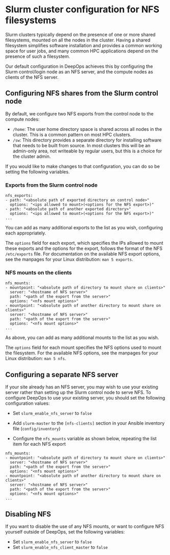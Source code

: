 Slurm cluster configuration for NFS filesystems
===============================================

Slurm clusters typically depend on the presence of one or more shared filesystems, mounted on all the nodes in the cluster.
Having a shared filesystem simplifies software installation and provides a common working space for user jobs,
and many common HPC applications depend on the presence of such a filesystem.

Our default configuration in DeepOps achieves this by configuring the Slurm control/login node as an NFS server,
and the compute nodes as clients of the NFS server.


## Configuring NFS shares from the Slurm control node

By default, we configure two NFS exports from the control node to the compute nodes:

* `/home`: The user home directory space is shared across all nodes in the cluster.
    This is a common pattern on most HPC clusters.
* `/sw`: This directory provides a separate directory for installing software that needs to be built from source.
    In most clusters this will be an admin-only area, not writeable by regular users, but this is a choice for the cluster admin.

If you would like to make changes to that configuration, you can do so be setting the following variables.

### Exports from the Slurm control node

```
nfs_exports:
- path: "<absolute path of exported directory on control node>"
  options: "<ips allowed to mount>(<options for the NFS export>)"
- path: "<absolute path of another exported directory>"
  options: "<ips allowed to mount>(<options for the NFS export>)"
...
```

You can add as many additional exports to the list as you wish, configuring each appropriately.

The `options` field for each export, which specifies the IPs allowed to mount these exports and the options for the export, follows the format of the NFS `/etc/exports` file.
For documentation on the available NFS export options, see the manpages for your Linux distribution: `man 5 exports`.


### NFS mounts on the clients

```
nfs_mounts:
- mountpoint: "<absolute path of directory to mount share on clients>"
  server: "<hostname of NFS server>"
  path: "<path of the export from the server>"
  options: "<nfs mount options>"
- mountpoint: "<absolute path of another directory to mount share on clients>"
  server: "<hostname of NFS server>"
  path: "<path of the export from the server>"
  options: "<nfs mount options>"
...
```

As above, you can add as many additional mounts to the list as you wish.

The `options` field for each mount specifies the NFS options used to mount the filesystem.
For the available NFS options, see the manpages for your Linux distribution: `man 5 nfs`.


## Configuring a separate NFS server

If your site already has an NFS server, you may wish to use your existing server rather than setting up the Slurm control node to serve NFS.
To configure DeepOps to use your existing server, you should set the following configuration values:

* Set `slurm_enable_nfs_server` to `false`

* Add `slurm-master` to the `[nfs-clients]` section in your Ansible inventory file (`config/inventory`)

* Configure the `nfs_mounts` variable as shown below, repeating the list item for each NFS export

```
nfs_mounts:
- mountpoint: "<absolute path of directory to mount share on clients>"
  server: "<hostname of NFS server>"
  path: "<path of the export from the server>"
  options: "<nfs mount options>"
- mountpoint: "<absolute path of another directory to mount share on clients>"
  server: "<hostname of NFS server>"
  path: "<path of the export from the server>"
  options: "<nfs mount options>"
...

```

## Disabling NFS

If you want to disable the use of any NFS mounts, or want to configure NFS yourself outside of DeepOps, set the following variables:

* Set `slurm_enable_nfs_server` to `false`
* Set `slurm_enable_nfs_client_master` to `false`

